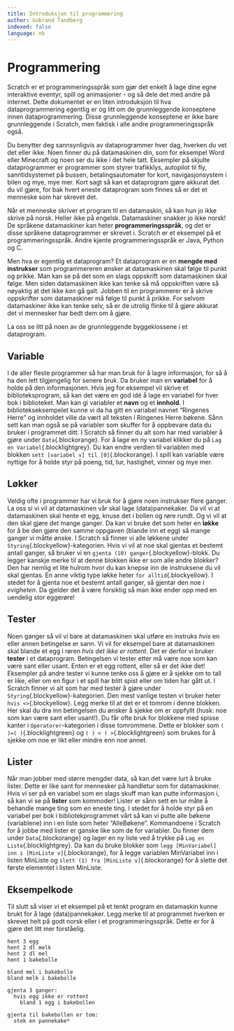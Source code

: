 ```yaml
---
title: Introduksjon til programmering
author: Gubrand Tandberg
indexed: false
language: nb
---
```



# Programmering

Scratch er et programmeringsspråk som gjør det enkelt å lage dine egne
interaktive eventyr, spill og animasjoner - og så dele det med andre på
internet. Dette dokumentet er en liten introduksjon til hva dataprogrammering
egentlig er og litt om de grunnleggende konseptene innen dataprogrammering.
Disse grunnleggende konseptene er ikke bare grunnleggende i Scratch, men faktisk
i alle andre programmeringsspråk også.

Du benytter deg sannsynligvis av dataprogrammer hver dag, hverken du vet det
eller ikke. Noen finner du på datamaskinen din, som for eksempel Word eller
Minecraft og noen ser du ikke i det hele tatt. Eksempler på skjulte
dataprogrammer er programmer som styrer trafikklys, autopilot til fly,
sanntidsystemet på bussen, betalingsautomater for kort, navigasjonsystem i bilen
og mye, mye mer. Kort sagt så kan et dataprogram gjøre akkurat det du vil gjøre,
for bak hvert eneste dataprogram som finnes så er det et menneske som har
skrevet det.

Når et menneske skriver et program til en datamaskin, så kan hun jo ikke skrive
på norsk. Heller ikke på engelsk. Datamaskiner snakker jo ikke norsk! De
språkene datamaskiner kan heter __programmeringsspråk__, og det er disse
språkene dataprogrammer er skrevet i. Scratch er et eksempel på et
programmeringsspråk. Andre kjente programmeringsspråk er Java, Python og C.

Men hva er egentlig et dataprogram? Et dataprogram er en __mengde med
instrukser__ som programmereren ønsker at datamaskinen skal følge til punkt og
prikke. Man kan se på det som en slags oppskrift som datamaskinen skal følge.
Men siden datamaskinen ikke kan tenke så må oppskriften være så nøyaktig at det
ikke *kan* gå galt. Jobben til en programmerer er å skrive oppskrifter som
datamaskiner må følge til punkt å prikke. For selvom datamaskiner ikke kan tenke
selv, så er de utrolig flinke til å gjøre akkurat det vi mennesker har bedt dem
om å gjøre.

La oss se litt på noen av de grunnleggende byggeklossene i et dataprogram.

## Variable

I de aller fleste programmer så har man bruk for å lagre informasjon, for så å
ha den lett tilgjengelig for senere bruk. Da bruker man en __variabel__ for å
holde på den informasjonen. Hvis jeg for eksempel vil skrive et
biblioteksprogram, så kan det være en god idé å lage en variabel for hver bok i
biblioteket. Man kan gi variabler et __navn__ og et __innhold__. I
bibliotekseksempelet kunne vi da ha gitt en variabel navnet “Ringenes Herre” og
innholdet ville da vært all teksten i Ringenes Herre bøkene. Sånn sett kan man
også se på variabler som skuffer for å oppbevare data du bruker i programmet
ditt. I Scratch så finner du alt som har med variabler å gjøre under
`Data`{.blockorange}. For å lage en ny variabel klikker du på `Lag en
Variabel`{.blocklightgrey}. Du kan endre verdien til variablen med blokken `sett
[variabel v] til [0]`{.blockorange}. I spill kan variable være nyttige for å
holde styr på poeng, tid, tur, hastighet, vinner og mye mer.

## Løkker

Veldig ofte i programmer har vi bruk for å gjøre noen instrukser flere ganger.
La oss si vi vil at datamaskinen vår skal lage (data)pannekaker. Da vil vi at
datamaskinen skal hente et egg, knuse det i bollen og røre rundt. Og vi vil at
den skal gjøre det mange ganger. Da kan vi bruke det som heter en __løkke__ for
å be den gjøre den samme oppgaven (blande inn et egg) så mange ganger vi måtte
ønske. I Scratch så finner vi alle løkkene under
`Styring`{.blockyellow}-kategorien. Hvis vi vil at noe skal gjentas et bestemt
antall ganger, så bruker vi en `gjenta (10) ganger`{.blockyellow}-blokk. Du
legger kanskje merke til at denne blokken ikke er som alle andre blokker? Den
har nemlig et lite hulrom hvor du kan knepse inn de instruksene du vil skal
gjentas. En anne viktig type løkke heter `for alltid`{.blockyellow}. I stedet
for å gjenta noe et bestemt antall ganger, så gjentar den noe *i evigheten*. Da
gjelder det å være forsiktig så man ikke ender opp med en uendelig stor
eggerøre!

## Tester

Noen ganger så vil vi bare at datamaskinen skal utføre en instruks *hvis* en
eller annen betingelse er sann. Vi vil for eksempel bare at datamaskinen skal
blande et egg i røren *hvis det ikke er rottent*. Det er derfor vi bruker
__tester__ i et dataprogram. Betingelsen vi tester etter må være noe som kan
være sant eller usant. Enten er et egg rottent, eller så er det ikke det!
Eksempler på andre tester vi kunne tenke oss å gjøre er å sjekke om to tall er
like, eller om en figur i et spill har blitt spist eller om tiden har gått ut. I
Scratch finner vi alt som har med tester å gjøre under
`Styring`{.blockyellow}-kategorien. Den mest vanlige testen vi bruker heter
`hvis <>`{.blockyellow}. Legg merke til at det er et tomrom i denne blokken. Her
skal du dra inn betingelsen du ønsker å sjekke om er oppfyllt (husk: noe som kan
være sant eller usant!). Du får ofte bruk for blokkene med spisse kanter i
`Operatorer`-kategorien i disse tomrommene. Dette er blokker som `( )=(
)`{.blocklightgreen} og `( ) < ( >`{.blocklightgreen} som brukes for å sjekke om
noe er likt eller mindre enn noe annet.

## Lister

Når man jobber med større mengder data, så kan det være lurt å bruke lister.
Dette er like sant for mennesker på handletur som for datamaskiner. Hvis vi ser
på en variabel som en slags skuff man kan putte informasjon i, så kan vi se på
__lister__ som kommoder! Lister er sånn sett en lur måte å behandle mange ting
som en eneste ting. I stedet for å holde styr på en variabel per bok i
bibliotekprogrammet vårt så kan vi putte alle bøkene (variablene) inn i en liste
som heter “AlleBøkene”. Kommandoene i Scratch for å jobbe med lister er ganske
like som de for variabler. Du finner dem under `Data`{.blockorange} og lager en
ny liste ved å trykke på `Lag en Liste`{.blocklightgrey}. Da kan du bruke
blokker som `legg [MinVariabel] inn i [MinListe v]`{.blockorange}, for å legge
variablen MinVariabel inn i listen MinListe og `slett (1) fra [MinListe
v]`{.blockorange} for å slette det første elementet i listen MinListe.

## Eksempelkode

Til slutt så viser vi et eksempel på et tenkt program en datamaskin kunne brukt
for å lage (data)pannekaker. Legg merke til at programmet hverken er skrevet
helt på godt norsk eller i et programmeringsspråk. Dette er for å gjøre det litt
mer forståelig.

```text
hent 3 egg
hent 2 dl melk
hent 2 dl mel
hent 1 bakebolle

bland mel i bakebolle
bland melk i bakebolle

gjenta 3 ganger:
  hvis egg ikke er rottent
    bland 1 egg i bakebollen

gjenta til bakebollen er tom:
  stek en pannekake*
```
